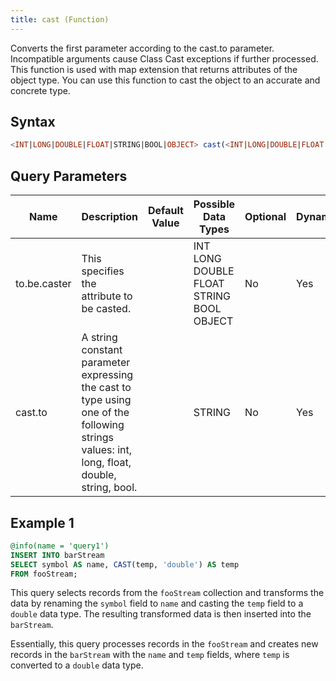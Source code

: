 ```yaml
---
title: cast (Function)
---
```


Converts the first parameter according to the cast.to parameter. Incompatible arguments cause Class Cast exceptions if further processed. This function is used with map extension that returns attributes of the object type. You can use this function to cast the object to an accurate and concrete type.

## Syntax

```sql
<INT|LONG|DOUBLE|FLOAT|STRING|BOOL|OBJECT> cast(<INT|LONG|DOUBLE|FLOAT|STRING|BOOL|OBJECT> to.be.caster, <STRING> cast.to)
```

## Query Parameters

| Name         | Description           | Default Value | Possible Data Types             | Optional | Dynamic |
|-----------|--------------------------|-----------|----------------|----------|---------|
| to.be.caster | This specifies the attribute to be casted.        |               | INT LONG DOUBLE FLOAT STRING BOOL OBJECT | No       | Yes     |
| cast.to    | A string constant parameter expressing the cast to type using one of the following strings values: int, long, float, double, string, bool. |               | STRING        | No       | Yes     |

## Example 1

```sql
@info(name = 'query1')
INSERT INTO barStream
SELECT symbol AS name, CAST(temp, 'double') AS temp
FROM fooStream;
```

This query selects records from the `fooStream` collection and transforms the data by renaming the `symbol` field to `name` and casting the `temp` field to a `double` data type. The resulting transformed data is then inserted into the `barStream`.

Essentially, this query processes records in the `fooStream` and creates new records in the `barStream` with the `name` and `temp` fields, where `temp` is converted to a `double` data type.
